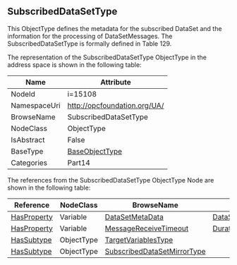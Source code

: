<!-- objecttype -->
## SubscribedDataSetType
This ObjectType defines the metadata for the subscribed DataSet and the information for the processing of DataSetMessages. The SubscribedDataSetType is formally defined in Table 129.  
<!-- end of text -->
The representation of the SubscribedDataSetType ObjectType in the address space is shown in the following table:  

|Name|Attribute|
|---|---|
|NodeId|i=15108|
|NamespaceUri|http://opcfoundation.org/UA/|
|BrowseName|SubscribedDataSetType|
|NodeClass|ObjectType|
|IsAbstract|False|
|BaseType|[BaseObjectType](../../../Part5/ObjectTypes/BaseObjectType/readme.md)|
|Categories|Part14|

The references from the SubscribedDataSetType ObjectType Node are shown in the following table:  

|Reference|NodeClass|BrowseName|DataType|TypeDefinition|ModellingRule|
|---|---|---|---|---|---|
|[HasProperty](../../../Part3/ReferenceTypes/HasProperty/readme.md)|Variable|[DataSetMetaData](#DataSetMetaData)|[DataSetMetaDataType](../../../Part14/DataTypes/DataSetMetaDataType/readme.md)|[PropertyType](../../Part5/VariableTypes/PropertyType/readme.md)|[Mandatory](../../Objects/Mandatory/readme.md)|
|[HasProperty](../../../Part3/ReferenceTypes/HasProperty/readme.md)|Variable|[MessageReceiveTimeout](#MessageReceiveTimeout)|[Duration](../../../Part3/DataTypes/Duration/readme.md)|[PropertyType](../../Part5/VariableTypes/PropertyType/readme.md)|[Mandatory](../../Objects/Mandatory/readme.md)|
|[HasSubtype](../../../Part3/ReferenceTypes/HasSubtype/readme.md)|ObjectType|[TargetVariablesType](#TargetVariablesType)||||
|[HasSubtype](../../../Part3/ReferenceTypes/HasSubtype/readme.md)|ObjectType|[SubscribedDataSetMirrorType](#SubscribedDataSetMirrorType)||||



